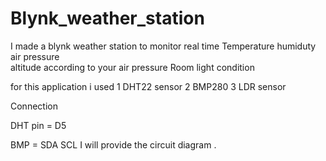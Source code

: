 # Blynk_weather_station
I made a blynk weather station to monitor real time 
Temperature 
humiduty 
air pressure  
altitude according to your air pressure
Room light condition


for this application i used 
1 DHT22 sensor
2 BMP280
3 LDR sensor


Connection

DHT pin = D5

BMP = SDA SCL 
 I will provide the circuit diagram .